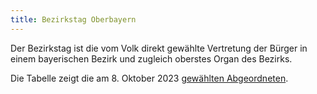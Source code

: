 ```yaml
---
title: Bezirkstag Oberbayern
---
```

Der Bezirkstag ist die vom Volk direkt gewählte Vertretung der Bürger in einem bayerischen Bezirk und zugleich oberstes Organ des Bezirks.

Die Tabelle zeigt die am 8. Oktober 2023 [gewählten Abgeordneten](https://www.bezirk-oberbayern.de/Der-Bezirk-Oberbayern/Wahlen/Wahlergebnisse-2023/).
